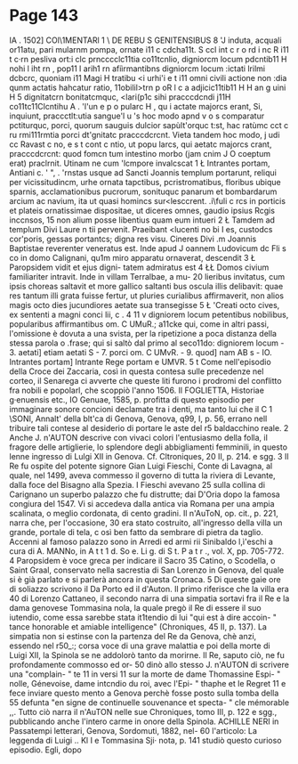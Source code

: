 # Page 143

IA . 1502] COl\1MENTARl 1 \ DE REBU S GENlTENSIBUS 8 'J induta, acquali or11atu, pari mularnm pompa, ornate i11 c cdcha11t. S ccl int c r o rd i nc R i11 t c·rn pesliva ort:i clc prncccclc11tia co11tcnlio, digniorcm locum pdcntib11 H nohi l iht rn , pop11 l arih1 rn afiìrmantibns digniorcm locum :ictati lrilmi dcbcrc, quoniam i11 Magi H tratibu <i urhi'i e t i11 omni civili actione non :dia qunm actatis hahcatur ratio, 11obilil>trn p oR l c a adjicic11tib11 H H an g uini H 5 dignitatcrn bonitatcmquc, <lari(p1c sihi pracccdcndi j11H co11tc11Clcntihu A . 'l'un e p o pularc H , qu i actate majorcs erant, Si, inquiunt, praccctlt:utia sangue'l u 's hoc modo apnd v o s comparatur pctiturquc, porci, quorum sauguis dulcior sapùlt'orquc t:st, hac ratùmc cct c ru rmi111rmtia porci dt'gnitatc pracccdcrcnt. Vieta tandem hoc modo, j udi cc Ravast c no, e s t cont c ntio, ut popu larcs, qui aetatc majorcs crant, pracccdcrcnt: quod fomcn tum intestino morbo (jam cnim J O coeptum erat) praclrnit. Utinam ne cum 'lcmpore invalcscat 1 Ł Intrantes portam, Antiani c. ' ", . 'rnstas usque ad Sancti Joannis templum portarunt, reliqui per vicissitudincm, urhe ornata tapctibus, pcristromatibus, floribus ubique sparnis, acclamationibus pucrorum, sonituquc panarum et bombardarum arcium ac navium, ita ut quasi homincs sur<lesccrent. .i\fuli c rcs in porticis et plateis ornatissimae dispositae, ut diceres omnes, gaudio ipsius Rcgis inccnsos, 15 non alium posse libentius quam eum intueri 2 Ł Tamdem ad templum Divi Laure n tii pervenit. Praeibant <lucenti no bi I es, custodcs cor'poris, gessas portantcs; digna res visu. Cineres Divi .m Joannis Baptistae reverenter veneratus est. Inde apud J oannem Ludovicum dc Fli s co in domo Calignani, qu1m miro apparatu ornaverat, descendit 3 Ł Paropsidem vidit et ejus digni- tatem admiratus est 4 ŁŁ Domos civium familiariter intravit. Inde in villam Terralbae, a mu- 20 lieribus invitatus, cum ipsis choreas saltavit et more gallico saltanti bus oscula illis delibavit: quae res tantum illi grata fuisse fertur, ut pluries curialibus affirmaverit, non alios magis octo dies jucundiores aetate sua transegisse 5 Ł 'Creati octo cives, ex sententi a magni conci lii, c . 4 11 v digniorem locum petentibus nobilibus, popularibus affirmantibus om. C UMuR.; a11cke qui, come in altri passi, l'omissione è dovuta a una svista, per la ripetizione a poca distanza della stessa parola o .frase; qui si saltò dal primo al seco11do: digniorem locum - 3. aetati] etiam aetati S - 7. porci om. C UMvR. - 9. quod] nam AB s - IO. Intrantes portam] Intrante Rege portam e UMVR. 5 t Come nell'episodio della Croce dei Zaccaria, così in questa contesa sulle precedenze nel corteo, il Senarega ci avverte che queste liti furono i prodromi del conflitto fra nobili e popolarl, che scoppiò l'anno 1506. Il FOGLIETTA, Historiae g·enuensis etc., IO Genuae, 1585, p. profitta di questo episodio per immaginare sonore concioni declamate tra i denti, ma tanto lui che il C 1 \SONI, Annalt' della blt'ca di Genova, Genova, q99, I, p. 56, errano nell tribuire tali contese al desiderio di portare le aste del r5 baldacchino reale. 2 Anche J. n'AUTON descrive con vivaci colori l'entusiasmo della folla, il fragore delle artiglierie, lo splendore degli abbigliamenti femminili, in questo lenne ingresso di Lulgi XII in Genova. Cf. Cltroniques, 20 II, p. 214. e sgg. 3 Il Re fu ospite del potente signore Gian Luigi Fieschi, Conte di Lavagna, al quale, nel 1499, aveva commesso il governo di tutta la riviera di Levante, dalla foce del Bisagno alla Spezia. I Fieschi avevano 25 sulla collina di Carignano un superbo palazzo che fu distrutte; dai D'Oria dopo la famosa congiura del 1547. Vi si accedeva dalla antica via Romana per una ampia scalinata, o meglio cordonata, di cento gradini. Il n'AuToN, op. cit., p. 221, narra che, per l'occasione, 30 era stato costruito, all'ingresso della villa un grande, portale di tela, c osì ben fatto da sembrare di pietra da taglio. Accenni al famoso palazzo sono in Arredi ed armi rii Sinibaldo l,ì'eschi a cura di A. MANNo, in A t t 1 d. So e. Li g. di S t. P a t r ., vol. X, pp. 705-772. 4 Paropsidem è voce greca per indicare il Sacro 35 Catino, o Scodella, o Saint Graal, conservato nella sacrestia di San Lorenzo in Genova, del quale si è già parlato e si parlerà ancora in questa Cronaca. 5 Di queste gaie ore di soliazzo scrivono il Da Porto ed il d'Auton. Il primo riferisce che la villa era 40 di Lorenzo Cattaneo, il secondo narra di una simpatia sortavi fra il Re e la dama genovese Tommasina nola, la quale pregò il Re di essere il suo iutendio, come essa sarebbe stata it1tendio di lui "qui est à dire accoin- " tance honorable et amiable intelligence" (Chroniques, 45 II, p. 137). La simpatia non si estinse con la partenza del Re da Genova, chè anzi, essendo nel r50_:; corsa voce di una grave malattia e poi della morte di Luigi XII, la Spinola se ne addolorò tanto da morirne. Il Re, saputo ciò, ne fu profondamente commosso ed or- 50 dinò allo stesso J. n'AUTON di scrivere una "complain- " te 11 in versi 11 sur la morte de dame Thomassine Espi- " nolle, Génevoise, dame intcndio du roi, avec l'Epi- " thaphe et le Regret 11 e fece inviare questo mento a Genova perchè fosse posto sulla tomba della 55 defunta "en signe de continuelle souvenance et specta- " cle mémorable ,,. Tutto ciò narra il n'AuTON nelle sue Chroniques, tomo III, p. 122 e sgg., pubblicando anche l'intero carme in onore della Spinola. ACHILLE NERI in Passatempi letterari, Genova, Sordomuti, 1882, nel- 60 l'articolo: La leggenda di Luigi .. Kl I e Tommasina Sji· nota, p. 141 studiò questo curioso episodio. Egli, dopo